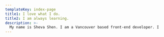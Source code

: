 ```yaml
---
templateKey: index-page
title1: I love what I do.
title2: I am always learning.
description: >-
  My name is Sheva Shen. I am a Vancouver based front-end developer. I specialize in web front end development with a solid UI/UX background.
---
```

